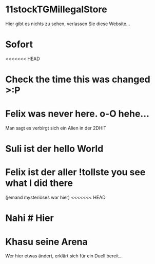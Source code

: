 # 11stockTGMillegalStore
Hier gibt es nichts zu sehen, verlassen Sie diese Website...
# Sofort
<<<<<<< HEAD
# Check the time this was changed >:P
# Felix was never here. o-O hehe... 
Man sagt es verbirgt sich ein Alien in der 2DHIT
# Suli ist der hello World
# Felix ist der aller !tollste you see what I did there
(jemand mysteriöses war hier)
<<<<<<< HEAD
# Nahi # Hier #
# Khasu seine Arena 
Wer hier etwas ändert, erklärt sich für ein Duell bereit...
